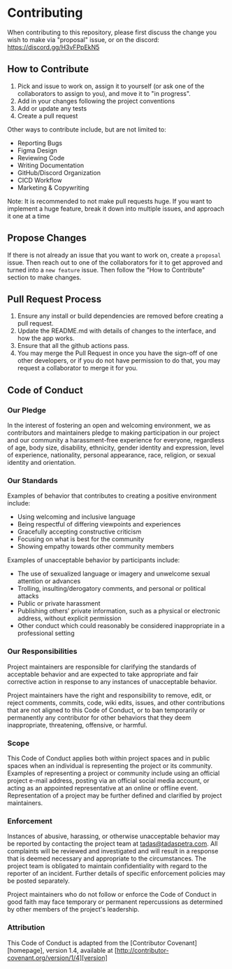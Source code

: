 # Contributing

When contributing to this repository, please first discuss the change you wish to make via "proposal" issue,
or on the discord: https://discord.gg/H3vFPpEkN5


## How to Contribute
1. Pick and issue to work on, assign it to yourself (or ask one of the collaborators to assign to you), and move it to "in progress".
2. Add in your changes following the project conventions
3. Add or update any tests
4. Create a pull request

Other ways to contribute include, but are not limited to: 
* Reporting Bugs
* Figma Design
* Reviewing Code
* Writing Documentation
* GitHub/Discord Organization
* CICD Workflow
* Marketing & Copywriting

Note: It is recommended to not make pull requests huge. If you want to implement a huge feature, break it down into multiple issues, and approach it one at a time

## Propose Changes
If there is not already an issue that you want to work on, create a `proposal` issue. Then reach out to one of the collaborators
for it to get approved and turned into a `new feature` issue. Then follow the "How to Contribute" section to make changes.

## Pull Request Process

1. Ensure any install or build dependencies are removed before creating a pull request.
2. Update the README.md with details of changes to the interface, and how the app works.
3. Ensure that all the github actions pass.
4. You may merge the Pull Request in once you have the sign-off of one other developers, or if you 
   do not have permission to do that, you may request a collaborator to merge it for you.

## Code of Conduct

### Our Pledge

In the interest of fostering an open and welcoming environment, we as
contributors and maintainers pledge to making participation in our project and
our community a harassment-free experience for everyone, regardless of age, body
size, disability, ethnicity, gender identity and expression, level of experience,
nationality, personal appearance, race, religion, or sexual identity and
orientation.

### Our Standards

Examples of behavior that contributes to creating a positive environment
include:

* Using welcoming and inclusive language
* Being respectful of differing viewpoints and experiences
* Gracefully accepting constructive criticism
* Focusing on what is best for the community
* Showing empathy towards other community members

Examples of unacceptable behavior by participants include:

* The use of sexualized language or imagery and unwelcome sexual attention or
advances
* Trolling, insulting/derogatory comments, and personal or political attacks
* Public or private harassment
* Publishing others' private information, such as a physical or electronic
  address, without explicit permission
* Other conduct which could reasonably be considered inappropriate in a
  professional setting

### Our Responsibilities

Project maintainers are responsible for clarifying the standards of acceptable
behavior and are expected to take appropriate and fair corrective action in
response to any instances of unacceptable behavior.

Project maintainers have the right and responsibility to remove, edit, or
reject comments, commits, code, wiki edits, issues, and other contributions
that are not aligned to this Code of Conduct, or to ban temporarily or
permanently any contributor for other behaviors that they deem inappropriate,
threatening, offensive, or harmful.

### Scope

This Code of Conduct applies both within project spaces and in public spaces
when an individual is representing the project or its community. Examples of
representing a project or community include using an official project e-mail
address, posting via an official social media account, or acting as an appointed
representative at an online or offline event. Representation of a project may be
further defined and clarified by project maintainers.

### Enforcement

Instances of abusive, harassing, or otherwise unacceptable behavior may be
reported by contacting the project team at tadas@tadaspetra.com. All
complaints will be reviewed and investigated and will result in a response that
is deemed necessary and appropriate to the circumstances. The project team is
obligated to maintain confidentiality with regard to the reporter of an incident.
Further details of specific enforcement policies may be posted separately.

Project maintainers who do not follow or enforce the Code of Conduct in good
faith may face temporary or permanent repercussions as determined by other
members of the project's leadership.

### Attribution

This Code of Conduct is adapted from the [Contributor Covenant][homepage], version 1.4,
available at [http://contributor-covenant.org/version/1/4][version]
